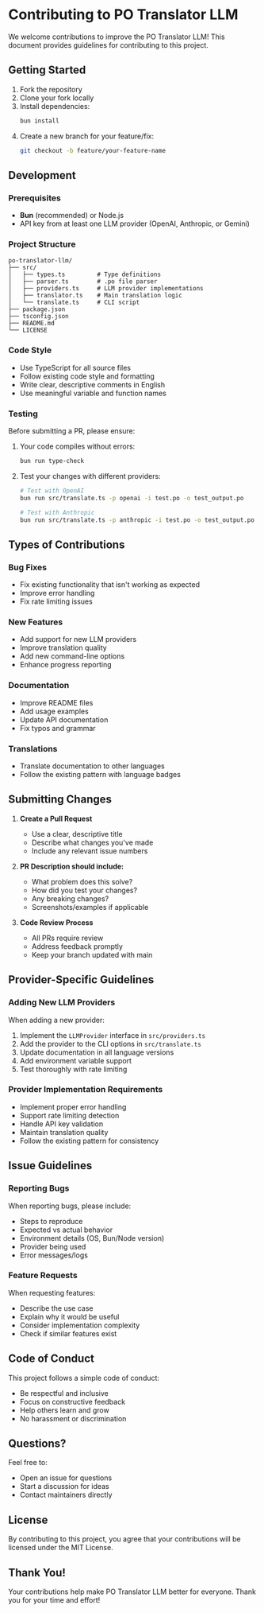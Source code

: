 # Contributing to PO Translator LLM

We welcome contributions to improve the PO Translator LLM! This document provides guidelines for contributing to this project.

## Getting Started

1. Fork the repository
2. Clone your fork locally
3. Install dependencies:
   ```bash
   bun install
   ```
4. Create a new branch for your feature/fix:
   ```bash
   git checkout -b feature/your-feature-name
   ```

## Development

### Prerequisites

- **Bun** (recommended) or Node.js
- API key from at least one LLM provider (OpenAI, Anthropic, or Gemini)

### Project Structure

```
po-translator-llm/
├── src/
│   ├── types.ts         # Type definitions
│   ├── parser.ts        # .po file parser
│   ├── providers.ts     # LLM provider implementations
│   ├── translator.ts    # Main translation logic
│   └── translate.ts     # CLI script
├── package.json
├── tsconfig.json
├── README.md
└── LICENSE
```

### Code Style

- Use TypeScript for all source files
- Follow existing code style and formatting
- Write clear, descriptive comments in English
- Use meaningful variable and function names

### Testing

Before submitting a PR, please ensure:

1. Your code compiles without errors:

   ```bash
   bun run type-check
   ```

2. Test your changes with different providers:

   ```bash
   # Test with OpenAI
   bun run src/translate.ts -p openai -i test.po -o test_output.po

   # Test with Anthropic
   bun run src/translate.ts -p anthropic -i test.po -o test_output.po
   ```

## Types of Contributions

### Bug Fixes

- Fix existing functionality that isn't working as expected
- Improve error handling
- Fix rate limiting issues

### New Features

- Add support for new LLM providers
- Improve translation quality
- Add new command-line options
- Enhance progress reporting

### Documentation

- Improve README files
- Add usage examples
- Update API documentation
- Fix typos and grammar

### Translations

- Translate documentation to other languages
- Follow the existing pattern with language badges

## Submitting Changes

1. **Create a Pull Request**

   - Use a clear, descriptive title
   - Describe what changes you've made
   - Include any relevant issue numbers

2. **PR Description should include:**

   - What problem does this solve?
   - How did you test your changes?
   - Any breaking changes?
   - Screenshots/examples if applicable

3. **Code Review Process**
   - All PRs require review
   - Address feedback promptly
   - Keep your branch updated with main

## Provider-Specific Guidelines

### Adding New LLM Providers

When adding a new provider:

1. Implement the `LLMProvider` interface in `src/providers.ts`
2. Add the provider to the CLI options in `src/translate.ts`
3. Update documentation in all language versions
4. Add environment variable support
5. Test thoroughly with rate limiting

### Provider Implementation Requirements

- Implement proper error handling
- Support rate limiting detection
- Handle API key validation
- Maintain translation quality
- Follow the existing pattern for consistency

## Issue Guidelines

### Reporting Bugs

When reporting bugs, please include:

- Steps to reproduce
- Expected vs actual behavior
- Environment details (OS, Bun/Node version)
- Provider being used
- Error messages/logs

### Feature Requests

When requesting features:

- Describe the use case
- Explain why it would be useful
- Consider implementation complexity
- Check if similar features exist

## Code of Conduct

This project follows a simple code of conduct:

- Be respectful and inclusive
- Focus on constructive feedback
- Help others learn and grow
- No harassment or discrimination

## Questions?

Feel free to:

- Open an issue for questions
- Start a discussion for ideas
- Contact maintainers directly

## License

By contributing to this project, you agree that your contributions will be licensed under the MIT License.

## Thank You!

Your contributions help make PO Translator LLM better for everyone. Thank you for your time and effort!
